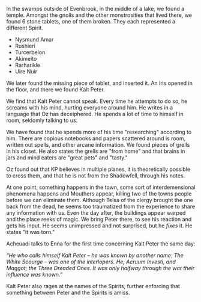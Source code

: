 In the swamps outside of Evenbrook, in the middle of a lake, we found a temple. Amongst the gnolls and the other monstrosities that lived there, we found 6 stone tablets, one of them broken. They each represented a different Spirit.

* Nysmund Amar
* Rushieri
* Turcerbelon
* Akimeito
* Rarharikle
* Uire Nuir

We later found the missing piece of tablet, and inserted it. An iris opened in the floor, and there we found Kalt Peter.

We find that Kalt Peter cannot speak. Every time he attempts to do so, he screams with his mind, hurting everyone around him. He writes in a language that Oz has deceiphered. He spends a lot of time to himself in room, seldomly talking to us. 

We have found that he spends more of his time "researching" according to him. There are copious notebooks and papers scattered around is room, written out spells, and other arcane information. We found pieces of grells in his closet. He also states the grells are "from home" and that brains in jars and mind eaters are "great pets" and "tasty."

Oz found out that KP believes in multiple planes, it is theoretically possible to cross them, and that he is not from the Shadowfell, through his notes.

At one point, something happens in the town, some sort of interdemensional phenomena happens and Mouthers appear, killing two of the towns people before we can eliminate them. Although Telsa of the clergy brought the one back from the dead, he seems too traumatized from the experience to share any information with us. Even the day after, the buildings appear warped and the place reeks of magic. We bring Peter there, to see his reaction and gets his input. He seems unimpressed and not surprised, but he *fixes* it. He states "it was torn."

Acheuadi talks to Enna for the first time concerning Kalt Peter the same day:

*“He who calls himself Kalt Peter – he was known by another name: The White Scourge – was one of the interlopers. He, Acruum Investi, and Maggot; the Three Dreaded Ones. It was only halfway through the war their influence was known.”*

Kalt Peter also rages at the names of the Spirits, further enforcing that something between Peter and the Spirits is amiss.